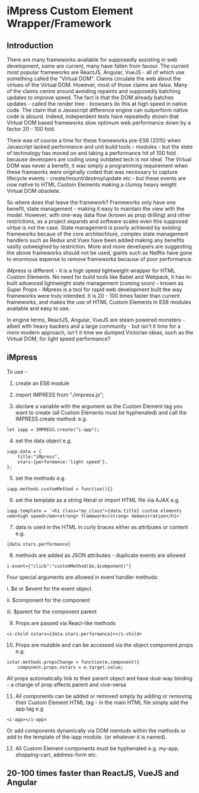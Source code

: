 # iMpress Custom Element Wrapper/Framework

## Introduction

There are many frameworks available for supposedly assisting in web development, some are current, many have fallen from favour. The current most popular frameworks are ReactJS, Angular, VueJS - all of which use something called the "Virtual DOM". Claims circulate the web about the virtues of the Virtual DOM. However, most of those claims are false. Many of the claims centre around avoiding repaints and supposedly batching updates to improve speed. The fact is that the DOM already batches updates - called the render tree - browsers do this at high speed in native code. The claim that a Javascript difference engine can outperform native code is absurd. Indeed, independent tests have repeatedly shown that Virtual DOM based frameworks slow optimum web performance down by a factor 20 - 100 fold. 

There was of course a time for these frameworks pre-ES6 (2015) when Javascript lacked performance and unit build tools - modules - but the state of technology has moved on and taking a performance hit of 100 fold because developers are coding uisng outdated tech is not ideal. The Virtual DOM was never a benefit, it was simply a programming requirement when these framworks were originally coded that was necessary to capture lifecycle events - create/mount/destroy/update etc - but these events are now native to HTML Custom Elements making a clumsy heavy weight Virtual DOM obsolete.   

So where does that leave the framework? Frameworks only have one benefit, state management - making it easy to maintain the view with the model. However, with one-way data flow (known as prop drilling) and other restrictions, as a project expands and software scales even this supposed virtue is not the case. State management is poorly achieved by existing frameworks becaue of the core architechture, complex state management handlers such as Redux and Vuex have been added making any benefits vastly outweighed by restriction. More and more developers are suggesting the above frameworks should not be used, giants such as Netflix have gone to enormous expense to remove frameworks because of poor performance.  

iMpress is different - it is a high speed lightweight wrapper for HTML Custom Elements. No need for build tools like Babel and Webpack, it has in-built advanced lightweight state management (coming soon) - known as Super Props - iMpress is a tool for rapid web development built the way frameworks were truly intended. It is 20 - 100 times faster than current frameworks, and makes the use of HTML Custom Elements in ES6 modules available and easy to use. 

In engine terms, ReactJS, Angular, VueJS are steam powered monsters - albeit with heavy backers and a large community - but isn't it time for a more modern approach, isn't it time we dumped Victorian ideas, such as the Virtual DOM, for light speed performance?

## iMpress


To use - 

1. create an ES6 module

2. import IMPRESS from "./impress.js";

3. declare a variable with the argument as the Custom Element tag you want to create (all Custom Elements must be hyphenated) and call the IMPRESS.create method: e.g. 
```
let iapp = IMPRESS.create("i-app");
```

4. set the data object e.g.
```
iapp.data = {
	title:"iMpress",
	stars:{performance:'light speed'},	
};
```
5. set the methods e.g.
```
iapp.methods.customMethod = function(){}
```
6. set the template as a string literal or import HTML file via AJAX e.g.
```
iapp.template = `<h1 class="my_class">{data.title} custom elements <em>high speed</em><strong> framework</strong> demonstration</h1>`
```

7. data is used in the HTML in curly braces either as attributes or content e.g.
```
{data.stars.performance}
```

8. methods are added as JSON attributes - duplicate events are allowed
```
i-event={"click":"customMethod($e,$component)"}
```

Four special arguments are allowed in event handler methods:

i. $e or $event for the event object

ii. $component for the component

iii. $parent for the component parent

9. Props are passed via React-like methods
```
<i-child nstars={data.stars.performance}></i-child>
```

10. Props are mutable and can be accessed via the object component.props e.g.
```
istar.methods.propsChange = function(e,component){
	component.props.nstars = e.target.value;
```
All props automatically link to their parent object and have dual-way binding - a change of prop affects parent and vice-versa

11. All components can be added or removed simply by adding or removing their Custom Element HTML tag - in the main HTML file simply add the app tag e.g 
```
<i-app></i-app> 
```
Or add components dynamically via DOM mentods within the methods or add to the template of the iapp module. (or whatever it is named).

12. All Custom Element components must be hyphenated e.g. my-app, shopping-cart, address-form etc.

## 20-100 times faster than ReactJS, VueJS and Angular
